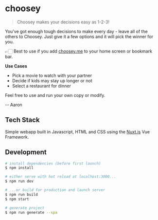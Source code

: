 # choosey

> Choosey makes your decisions easy as 1-2-3!

You've got enough tough decisions to make every day -
leave all of the others to Choosey.
Just give it a few options and it will pick the winner for you.

👉🏻 Best to use if you add [choosey.me](https://choosey.me) to your home screen or bookmark bar.

__Use Cases__
- Pick a movie to watch with your partner
- Decide if kids may stay up longer or not 
- Select a restaurant for dinner

Feel free to use and run your own copy or modify.

-- Aaron

## Tech Stack

Simple webapp built in Javascript, HTML and CSS using the [Nuxt.js](https://nuxtjs.org) Vue Framework.

## Development

``` bash
# install dependencies (before first launch)
$ npm install

# either serve with hot reload at localhost:3000...
$ npm run dev

# ...or build for production and launch server
$ npm run build
$ npm start

# generate project
$ npm run generate --spa
```


